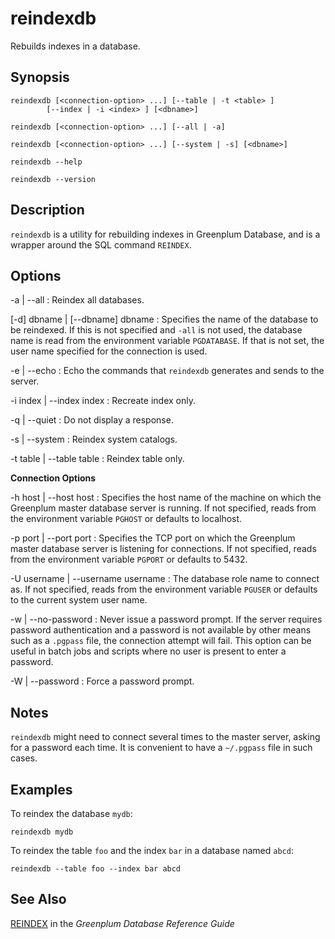 # reindexdb 

Rebuilds indexes in a database.

## Synopsis 

``` {#client_util_synopsis}
reindexdb [<connection-option> ...] [--table | -t <table> ] 
        [--index | -i <index> ] [<dbname>]

reindexdb [<connection-option> ...] [--all | -a]

reindexdb [<connection-option> ...] [--system | -s] [<dbname>]

reindexdb --help 

reindexdb --version
```

## Description 

`reindexdb` is a utility for rebuilding indexes in Greenplum Database, and is a wrapper around the SQL command `REINDEX`.

## Options 

-a \| --all
:   Reindex all databases.

\[-d\] dbname \| \[--dbname\] dbname
:   Specifies the name of the database to be reindexed. If this is not specified and `-all` is not used, the database name is read from the environment variable `PGDATABASE`. If that is not set, the user name specified for the connection is used.

-e \| --echo
:   Echo the commands that `reindexdb` generates and sends to the server.

-i index \| --index index
:   Recreate index only.

-q \| --quiet
:   Do not display a response.

-s \| --system
:   Reindex system catalogs.

-t table \| --table table
:   Reindex table only.

**Connection Options**

-h host \| --host host
:   Specifies the host name of the machine on which the Greenplum master database server is running. If not specified, reads from the environment variable `PGHOST` or defaults to localhost.

-p port \| --port port
:   Specifies the TCP port on which the Greenplum master database server is listening for connections. If not specified, reads from the environment variable `PGPORT` or defaults to 5432.

-U username \| --username username
:   The database role name to connect as. If not specified, reads from the environment variable `PGUSER` or defaults to the current system user name.

-w \| --no-password
:   Never issue a password prompt. If the server requires password authentication and a password is not available by other means such as a `.pgpass` file, the connection attempt will fail. This option can be useful in batch jobs and scripts where no user is present to enter a password.

-W \| --password
:   Force a password prompt.

## Notes 

`reindexdb` might need to connect several times to the master server, asking for a password each time. It is convenient to have a `~/.pgpass` file in such cases.

## Examples 

To reindex the database `mydb`:

```
reindexdb mydb
```

To reindex the table `foo` and the index `bar` in a database named `abcd`:

```
reindexdb --table foo --index bar abcd
```

## See Also 

[REINDEX](../../ref_guide/sql_commands/REINDEX.html) in the *Greenplum Database Reference Guide*

